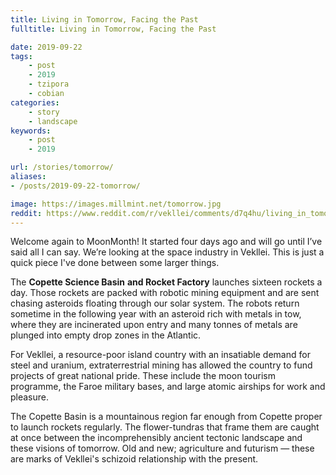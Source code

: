 ```yaml
---
title: Living in Tomorrow, Facing the Past
fulltitle: Living in Tomorrow, Facing the Past

date: 2019-09-22
tags:
    - post
    - 2019
    - tzipora
    - cobian
categories:
    - story
    - landscape
keywords:
    - post
    - 2019

url: /stories/tomorrow/
aliases:
- /posts/2019-09-22-tomorrow/

image: https://images.millmint.net/tomorrow.jpg
reddit: https://www.reddit.com/r/vekllei/comments/d7q4hu/living_in_tomorrow_facing_the_past/
---
```


Welcome again to MoonMonth! It started four days ago and will go until I’ve said all I can say. We’re looking at the space industry in Vekllei. This is just a quick piece I've done between some larger things.

The **Copette Science Basin** **and Rocket Factory** launches sixteen rockets a day. Those rockets are packed with robotic mining equipment and are sent chasing asteroids floating through our solar system. The robots return sometime in the following year with an asteroid rich with metals in tow, where they are incinerated upon entry and many tonnes of metals are plunged into empty drop zones in the Atlantic.

For Vekllei, a resource-poor island country with an insatiable demand for steel and uranium, extraterrestrial mining has allowed the country to fund projects of great national pride. These include the moon tourism programme, the Faroe military bases, and large atomic airships for work and pleasure.

The Copette Basin is a mountainous region far enough from Copette proper to launch rockets regularly. The flower-tundras that frame them are caught at once between the incomprehensibly ancient tectonic landscape and these visions of tomorrow. Old and new; agriculture and futurism — these are marks of Vekllei's schizoid relationship with the present.

